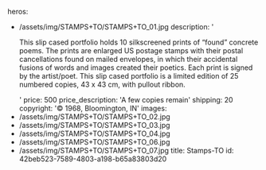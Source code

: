heros:
  - /assets/img/STAMPS+TO/STAMPS+TO_01.jpg
description: '<p>This slip cased portfolio holds 10 silkscreened prints of “found” concrete poems. The prints are enlarged US postage stamps with their postal cancellations found on mailed envelopes, in which their accidental fusions of words and images created their poetics. Each print is signed by the artist/poet. This slip cased portfolio is a limited edition of 25 numbered copies, 43 x 43 cm, with pullout ribbon.<br></p>'
price: 500
price_description: 'A few copies remain'
shipping: 20
copyright: '© 1968, Bloomington, IN'
images:
  - /assets/img/STAMPS+TO/STAMPS+TO_02.jpg
  - /assets/img/STAMPS+TO/STAMPS+TO_03.jpg
  - /assets/img/STAMPS+TO/STAMPS+TO_04.jpg
  - /assets/img/STAMPS+TO/STAMPS+TO_06.jpg
  - /assets/img/STAMPS+TO/STAMPS+TO_07.jpg
title: Stamps-TO
id: 42beb523-7589-4803-a198-b65a83803d20
